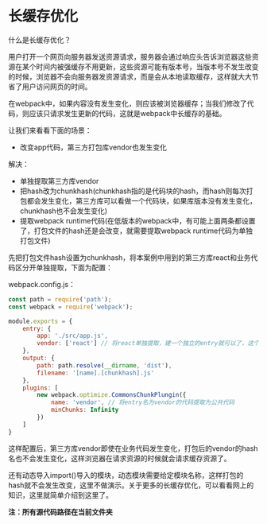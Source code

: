 # 长缓存优化

什么是长缓存优化？

用户打开一个网页向服务器发送资源请求，服务器会通过响应头告诉浏览器这些资源在某个时间内被强缓存不用更新，这些资源可能有版本号，当版本号不发生改变的时候，浏览器不会向服务器发资源请求，而是会从本地读取缓存，这样就大大节省了用户访问网页的时间。

在webpack中，如果内容没有发生变化，则应该被浏览器缓存；当我们修改了代码，则应该只请求发生更新的代码，这就是webpack中长缓存的基础。

让我们来看看下面的场景：

* 改变app代码，第三方打包库vendor也发生变化

解决：

* 单独提取第三方库vendor
* 把hash改为chunkhash(chunkhash指的是代码块的hash，而hash则每次打包都会发生变化，第三方库可以看做一个代码块，如果库版本没有发生变化，chunkhash也不会发生变化)
* 提取webpack runtime代码(在低版本的webpack中，有可能上面两条都设置了，打包文件的hash还是会改变，就需要提取webpack runtime代码为单独打包文件)

先把打包文件hash设置为chunkhash，将本案例中用到的第三方库react和业务代码区分开单独提取，下面为配置：

webpack.config.js：

```js
const path = require('path');
const webpack = require('webpack');

module.exports = {
    entry: {
        app: './src/app.js',
        vendor: ['react'] // 将react单独提取，建一个独立的entry就可以了，这个entry名为vendor供后面使用
    },
    output: {
        path: path.resolve(__dirname, 'dist'),
        filename: '[name].[chunkhash].js'
    },
    plugins: [
        new webpack.optimize.CommonsChunkPlungin({
            name: 'vendor', // 将entry名为vendor的代码提取为公共代码
            minChunks: Infinity
        })
    ]
}
```

这样配置后，第三方库vendor即使在业务代码发生变化，打包后的vendor的hash名也不会发生变化，这样浏览器在请求资源的时候就会请求缓存资源了。

还有动态导入import()导入的模块，动态模块需要给定模块名称，这样打包的hash就不会发生改变，这里不做演示。关于更多的长缓存优化，可以看看网上的知识，这里就简单介绍到这里了。

**注：所有源代码路径在当前文件夹**

